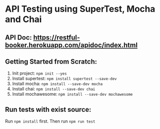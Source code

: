 # API Testing using SuperTest, Mocha and Chai
## API Doc: https://restful-booker.herokuapp.com/apidoc/index.html
## Getting Started from Scratch:
1. Init project: `npm init --yes`
2. Install supertest: `npm install supertest --save-dev`
3. Install mocha: `npm install --save-dev mocha`
4. Install chai: `npm install --save-dev chai`
5. Install mochawesome: `npm install --save-dev mochawesome`
   
## Run tests with exist source:
Run `npm install` first.
Then run `npm run test`
 






